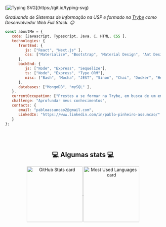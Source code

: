 [![Typing SVG](https://readme-typing-svg.herokuapp.com?color=%2336BCF7&size=30&center=true&vCenter=true&width=1000&lines=Bem+vindo+ao+meu+Perfil!)](https://git.io/typing-svg)


<p><em>Graduando de Sistemas de Informação na USP e formado na <a href="https://betrybe.com">Trybe</a> como Desenvolvedor Web Full Stack. 😊 </br>
</em></p>


```javascript
const aboutMe = {
   code: [Javascript, Typescript, Java, C, HTML, CSS ],
   technologies: {
      frontEnd: {
         js: ["React", "Next.js" ],
         css: ["Materialize", "Bootstrap", "Material Design", "Ant Design"]
      },
      backEnd: {
         js: ["Node", "Express", "Sequelize"],
         ts: ["Node", "Express", "Type ORM"],
         misc: ["Bash", "Mocha", "JEST", "Sinon", "Chai", "Docker", "Heroku"]
      },
      databases: ["MongoDB", "mySQL" ],
   },
   currentOccupation: ["Prestes a se formar na Trybe, em busca de um emprego"],
   challenge: "Aprofundar meus conhecimentos",
   contacts: {
      email: "pabloassuncao2@gmail.com",
      LinkedIn: "https://www.linkedin.com/in/pablo-pinheiro-assuncao/"
   }
};
```

</br></br>

<div align="center">
   <h2>💻 Algumas stats 💻</h2>
   
  <a href="https://github.com/pabloassuncao">
    <img
      alt="GitHub Stats card"
      align="center"
      height="180em"
      src="https://github-readme-stats.vercel.app/api?username=pabloassuncao&count_private=true&custom_title=GitHub Stats&hide=issues&hide_rank=true&include_all_commits=true&show_icons=true&theme=react"
    />
  </a>
  <a href="https://github.com/pabloassuncao">
    <img
      alt="Most Used Languages card"
      align="center"
      height="180em"
      src="https://github-readme-stats.vercel.app/api/top-langs/?username=pabloassuncao&layout=compact&theme=react"
    />
  </a>
</div>

<br />
